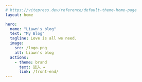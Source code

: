 ```yaml
---
# https://vitepress.dev/reference/default-theme-home-page
layout: home

hero:
  name: "Liawn's blog"
  text: "My Blog"
  tagline: Love is all we need.
  image:
    src: /logo.png
    alt: Liawn's blog
  actions:
    - theme: brand
      text: 进入 →
      link: /front-end/
---
```


